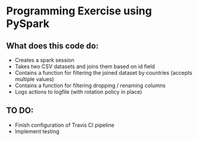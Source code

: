 # Programming Exercise using PySpark

## What does this code do:
- Creates a spark session
- Takes two CSV datasets and joins them based on id field
- Contains a function for filtering the joined dataset by countries (accepts multiple values)
- Contains a function for filtering dropping / renaming columns
- Logs actions to logfile (with rotation policy in place)



## TO DO:
- Finish configuration of Travis CI pipeline
- Implement testing 

